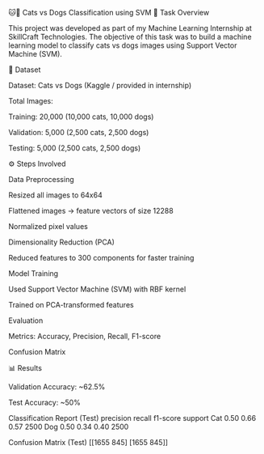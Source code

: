 🐱🐶 Cats vs Dogs Classification using SVM
📌 Task Overview

This project was developed as part of my Machine Learning Internship at SkillCraft Technologies.
The objective of this task was to build a machine learning model to classify cats vs dogs images using Support Vector Machine (SVM).

📂 Dataset

Dataset: Cats vs Dogs (Kaggle / provided in internship)

Total Images:

Training: 20,000 (10,000 cats, 10,000 dogs)

Validation: 5,000 (2,500 cats, 2,500 dogs)

Testing: 5,000 (2,500 cats, 2,500 dogs)

⚙️ Steps Involved

Data Preprocessing

Resized all images to 64x64

Flattened images → feature vectors of size 12288

Normalized pixel values

Dimensionality Reduction (PCA)

Reduced features to 300 components for faster training

Model Training

Used Support Vector Machine (SVM) with RBF kernel

Trained on PCA-transformed features

Evaluation

Metrics: Accuracy, Precision, Recall, F1-score

Confusion Matrix

📊 Results

Validation Accuracy: ~62.5%

Test Accuracy: ~50%

Classification Report (Test)
              precision    recall  f1-score   support
Cat              0.50      0.66      0.57      2500
Dog              0.50      0.34      0.40      2500

Confusion Matrix (Test)
[[1655  845]
 [1655  845]]
